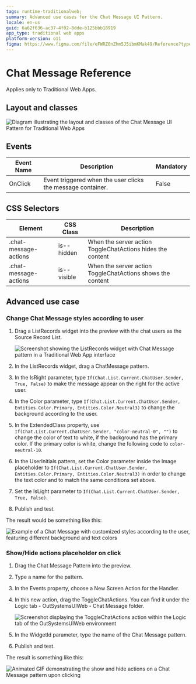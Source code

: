 ```yaml
---
tags: runtime-traditionalweb; 
summary: Advanced use cases for the Chat Message UI Pattern.
locale: en-us
guid: 6a62f636-ac37-4f02-8dde-b125bbb18919
app_type: traditional web apps
platform-version: o11
figma: https://www.figma.com/file/eFWRZ0nZhm5J5ibmKMak49/Reference?type=design&node-id=615%3A427&mode=design&t=Cx8ecjAITJrQMvRn-1
---
```


# Chat Message Reference

<div class="info" markdown="1">

Applies only to Traditional Web Apps.

</div>

## Layout and classes

![Diagram illustrating the layout and classes of the Chat Message UI Pattern for Traditional Web Apps](images/chatmessage-2-diag.png "Chat Message Layout Diagram")

## Events

| **Event Name** |  **Description** |  **Mandatory**  |
| ---|---|--- |  
| OnClick | Event triggered when the user clicks the message container.  |  False  |

## CSS Selectors

| **Element** |  **CSS Class** |  **Description**  |
| ---|---|---
| .chat-message-actions |  is--hidden|  When the server action ToggleChatActions hides the content  |
| .chat-message-actions |  is--visible|  When the server action ToggleChatActions shows the content  |


## Advanced use case

### Change Chat Message styles according to user

1. Drag a ListRecords widget into the preview with the chat users as the Source Record List.

    ![Screenshot showing the ListRecords widget with Chat Message pattern in a Traditional Web App interface](images/chatmessage-6-ss.png "Chat Message ListRecords Widget Screenshot")

1. In the ListRecords widget, drag a ChatMessage pattern.

1. In the IsRight parameter, type `If(Chat.List.Current.ChatUser.Sender, True, False)` to make the message appear on the right for the active user.

1. In the Color parameter, type `If(Chat.List.Current.ChatUser.Sender, Entities.Color.Primary, Entities.Color.Neutral3)` to change the background according to the user.

1. In the ExtendedClass property, use `If(Chat.List.Current.ChatUser.Sender, "color-neutral-0", "")` to change the color of text to white, if the background has the primary color. If the primary color is white, change the following code to `color-neutral-10`.

1. In the UserInitials pattern, set the Color parameter inside the Image placeholder to `If(Chat.List.Current.ChatUser.Sender, Entities.Color.Primary, Entities.Color.Neutral3)` in order to change the text color and to match the same conditions set above.

1. Set the IsLight parameter to `If(Chat.List.Current.ChatUser.Sender, True, False)`.

1. Publish and test.

The result would be something like this:

![Example of a Chat Message with customized styles according to the user, featuring different background and text colors](images/chatmessage-3.png "Styled Chat Message Example")

### Show/Hide actions placeholder on click

1. Drag the Chat Message Pattern into the preview.

1. Type a name for the pattern.

1. In the Events property, choose a New Screen Action for the Handler.

1. In this new action, drag the ToggleChatActions. You can find it under the Logic tab - OutSystemsUIWeb - Chat Message folder.

    ![Screenshot displaying the ToggleChatActions action within the Logic tab of the OutSystemsUIWeb environment](images/chatmessage-4-ss.png "ToggleChatActions in Logic Tab Screenshot")

1. In the WidgetId parameter, type the name of the Chat Message pattern.

1. Publish and test.

The result is something like this:

![Animated GIF demonstrating the show and hide actions on a Chat Message pattern upon clicking](images/chatmessage-1.gif "Chat Message Interaction Demonstration")
